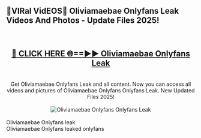 <h2>🔴VIRal VidEOS🔴 Oliviamaebae Onlyfans Leak Videos And Photos - Update Files 2025!</h2>
<br>
<div align="center">
<h2><a href="https://213.232.235.80/live/video.php?q=oliviamaebae-onlyfans" rel="nofollow">🔴 CLICK HERE 🌐==►► Oliviamaebae Onlyfans Leak</a></h2>
<br>
Get Oliviamaebae Onlyfans Leak and all content. Now you can access all videos and pictures of Oliviamaebae Onlyfans Onlyfans Leak. New Updated Files 2025!
<br>
<br>
<a href="https://213.232.235.80/live/video.php?q=oliviamaebae-onlyfans" rel="nofollow" data-target="animated-image.originalLink"><img src="https://i.imgur.com/dJHk4Zq.gif" alt="Oliviamaebae Onlyfans Onlyfans Leak" style="max-width: 100%; display: inline-block;" data-target="animated-image.originalImage"></a>
</div>
<br>
Oliviamaebae Onlyfans leak<br>
Oliviamaebae Onlyfans leaked onlyfans